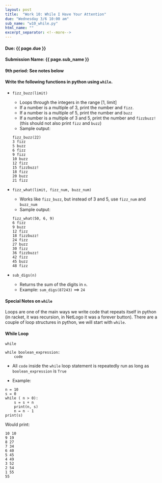 ```yaml
---
layout: post
title:  "Work 10: While I Have Your Attention"
due: "Wednesday 3/6 10:00 am"
sub_name: "w10_while.py"
html_name: ""
excerpt_separator: <!--more-->
---
```


#### Due: {{ page.due }}
#### Submission Name: {{ page.sub_name }}

#### 9th period: See notes below

#### Write the following functions in python using `while`.
- `fizz_buzz(limit)`
  - Loops through the integers in the range \[1, limit\]
  - If a number is a multiple of 3, print the number and `fizz`.
  - If a number is a multiple of 5, print the number and `buzz`
  - If a number is a multiple of 3 and 5, print the number and `fizzbuzz!` (this should not also print `fizz` and `buzz`)
  - Sample output:
  ```
  fizz_buzz(22)
  3 fizz
  5 buzz
  6 fizz
  9 fizz
  10 buzz
  12 fizz
  15 fizzbuzz!
  18 fizz
  20 buzz
  21 fizz
  ```

- `fizz_what(limit, fizz_num, buzz_num)`
  - Works like `fizz_buzz`, but instead of 3 and 5, use `fizz_num` and `buzz_num`
  - Sample output:
  ```
  fizz_what(50, 6, 9)
  6 fizz
  9 buzz
  12 fizz
  18 fizzbuzz!
  24 fizz
  27 buzz
  30 fizz
  36 fizzbuzz!
  42 fizz
  45 buzz
  48 fizz
  ```

- `sub_digs(n)`
  - Returns the sum of the digits in `n`.
  - Example: `sum_digs(87243)` ==> `24`

#### Special Notes on `while`
Loops are one of the main ways we write code that repeats itself in python (in racket, it was recursion, in NetLogo it was a forever button). There are a couple of loop structures in python, we will start with `while`.

#### While Loop
`while`
  ```
  while boolean_expression:
      code
  ```
- All `code` inside the `while` loop statement is repeatedly run as long as `boolean_expression` is `True`

- Example:
```
n = 10
s = 0
while ( n > 0):
    s = s + n
    print(n, s)
    n = n - 1
print(s)
```
Would print:
```
10 10
9 19
8 27
7 34
6 40
5 45
4 49
3 52
2 54
1 55
55
```
